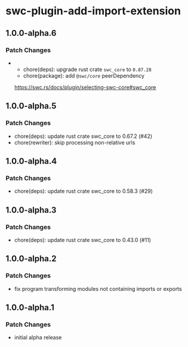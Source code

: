 # swc-plugin-add-import-extension

## 1.0.0-alpha.6

### Patch Changes

- - chore(deps): upgrade rust crate `swc_core` to `0.87.28`
  - chore(package): add `@swc/core` peerDependency

  https://swc.rs/docs/plugin/selecting-swc-core#swc_core

## 1.0.0-alpha.5

### Patch Changes

- chore(deps): update rust crate swc_core to 0.67.2 (#42)
- chore(rewriter): skip processing non-relative urls

## 1.0.0-alpha.4

### Patch Changes

- chore(deps): update rust crate swc_core to 0.58.3 (#29)

## 1.0.0-alpha.3

### Patch Changes

- chore(deps): update rust crate swc_core to 0.43.0 (#11)

## 1.0.0-alpha.2

### Patch Changes

- fix program transforming modules not containing imports or exports

## 1.0.0-alpha.1

### Patch Changes

- initial alpha release
